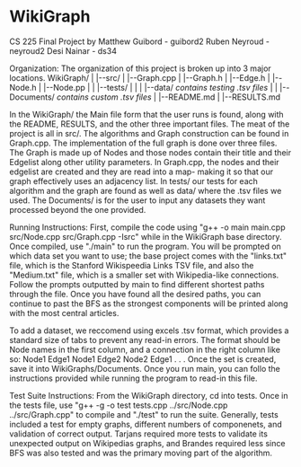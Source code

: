 # WikiGraph
CS 225 Final Project by
Matthew Guibord - guibord2
Ruben Neyroud - neyroud2
Desi Nainar - ds34

Organization:
The organization of this project is broken up into 3 major locations. 
WikiGraph/
|
|--src/
|   |--Graph.cpp
|   |--Graph.h
|   |--Edge.h
|   |--Node.h
|   |--Node.pp
|
|
|--tests/
|   |
|   |--data/ *contains testing .tsv files*
|
|
|--Documents/ *contains custom .tsv files*
|
|--README.md
|
|--RESULTS.md

In the WikiGraph/ the Main file form that the user runs is found, along with the README, RESULTS, and the other three important files. The meat of the project is all in src/. The algorithms and Graph construction can be found in Graph.cpp. The implementation of the full graph is done over three files. The Graph is made up of Nodes and those nodes contain their title and their Edgelist along other utility parameters. In Graph.cpp, the nodes and their edgelist are created and they are read into a map- making it so that our graph effectively uses an adjacency list. In tests/ our tests for each algorithm and the graph are found as well as data/ where the .tsv files we used. The Documents/ is for the user to input any datasets they want processed beyond the one provided.

Running Instructions:
First, compile the code using "g++ -o main main.cpp src/Node.cpp src/Graph.cpp -Isrc" while in the WikiGraph base directory. Once compiled, use "./main" to run the program. You will be prompted on which data set you want to use; the base project comes with the "links.txt" file, which is the Stanford Wikispeedia Links TSV file, and also the "Medium.txt" file, which is a smaller set with Wikipedia-like connections. Follow the prompts outputted by main to find different shortest paths through the file. Once you have found all the desired paths, you can continue to past the BFS as the strongest components will be printed along with the most central articles.

To add a dataset, we reccomend using excels .tsv format, which provides a standard size of tabs to prevent any read-in errors. The format should be Node names in the first column, and a connection in the right column like so:
Node1   Edge1
Node1   Edge2
Node2   Edge1
.
.
.
Once the set is created, save it into WikiGraphs/Documents. Once you run main, you can follo the instructions provided while running the program to read-in this file.

Test Suite Instructions:
From the WikiGraph directory, cd into tests. Once in the tests file, use "g++ -g -o test tests.cpp ../src/Node.cpp ../src/Graph.cpp" to compile and "./test" to run the suite.
Generally, tests included a test for empty graphs, different numbers of componenets, and validation of correct output. Tarjans required more tests to validate its unexpected output on Wikipedias graphs, and Brandes required less since BFS was also tested and was the primary moving part of the algorithm.